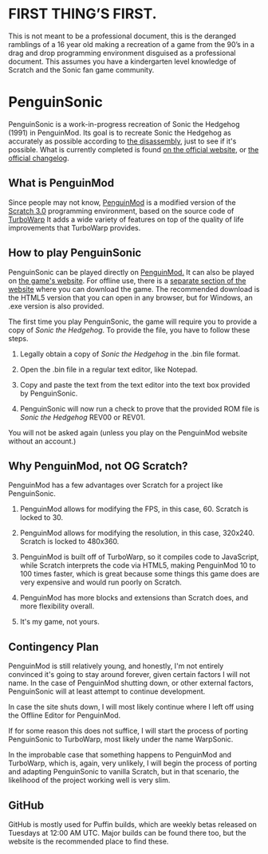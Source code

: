 # FIRST THING’S FIRST.


This is not meant to be a professional document, this is the deranged ramblings of a 16 year old making a recreation of a game from the 90’s in a drag and drop programming environment disguised as a professional document. This assumes you have a kindergarten level knowledge of Scratch and the Sonic fan game community.


# PenguinSonic


PenguinSonic is a work-in-progress recreation of Sonic the Hedgehog (1991) in PenguinMod. Its goal is to recreate Sonic the Hedgehog as accurately as possible according to [the disassembly](https://github.com/sonicretro/s1disasm), just to see if it's possible. What is currently completed is found [on the official website](sites.google.com/penguinsonic/progress), or [the official changelog](sites.google.com/penguinsonic/changelog).  


## What is PenguinMod


Since people may not know, [PenguinMod](penguinmod.com) is a modified version of the [Scratch 3.0](scratch.mit.edu) programming environment, based on the source code of [TurboWarp](www.turbowarp.org) It adds a wide variety of features on top of the quality of life improvements that TurboWarp provides.


## How to play PenguinSonic


PenguinSonic can be played directly on [PenguinMod.](penguinmod.com) It can also be played on [the game's website](sites.google.com/penguinsonic). For offline use, there is a [separate section of the website](sites.google.com/penguinsonic/downloads) where you can download the game. The recommended download is the HTML5 version that you can open in any browser, but for Windows, an .exe version is also provided.


The first time you play PenguinSonic, the game will require you to provide a copy of _Sonic the Hedgehog_. To provide the file, you have to follow these steps.


1. Legally obtain a copy of _Sonic the Hedgehog_ in the .bin file format.


2. Open the .bin file in a regular text editor, like Notepad.


3. Copy and paste the text from the text editor into the text box provided by PenguinSonic.


4. PenguinSonic will now run a check to prove that the provided ROM file is _Sonic the Hedgehog_ REV00 or REV01.


You will not be asked again (unless you play on the PenguinMod website without an account.)


## Why PenguinMod, not OG Scratch?


PenguinMod has a few advantages over Scratch for a project like PenguinSonic.


1. PenguinMod allows for modifying the FPS, in this case, 60. Scratch is locked to 30.


2. PenguinMod allows for modifying the resolution, in this case, 320x240. Scratch is locked to 480x360.


3. PenguinMod is built off of TurboWarp, so it compiles code to JavaScript, while Scratch interprets the code via HTML5, making PenguinMod 10 to 100 times faster, which is great because some things this game does are very expensive and would run poorly on Scratch.


4. PenguinMod has more blocks and extensions than Scratch does, and more flexibility overall.


5. It's my game, not yours.


## Contingency Plan


PenguinMod is still relatively young, and honestly, I'm not entirely convinced it's going to stay around forever, given certain factors I will not name. In the case of PenguinMod shutting down, or other external factors, PenguinSonic will at least attempt to continue development.


In case the site shuts down, I will most likely continue where I left off using the Offline Editor for PenguinMod.


If for some reason this does not suffice, I will start the process of porting PenguinSonic to TurboWarp, most likely under the name WarpSonic.


In the improbable case that something happens to PenguinMod and TurboWarp, which is, again, very unlikely, I will begin the process of porting and adapting PenguinSonic to vanilla Scratch, but in that scenario, the likelihood of the project working well is very slim.


## GitHub


GitHub is mostly used for Puffin builds, which are weekly betas released on Tuesdays at 12:00 AM UTC. Major builds can be found there too, but the website is the recommended place to find these.

